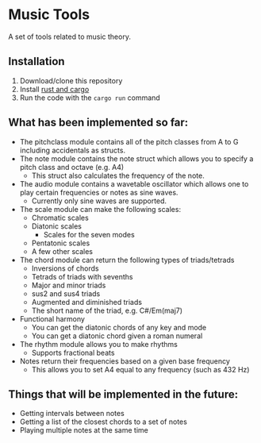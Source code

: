 # Music Tools

A set of tools related to music theory.

## Installation

1. Download/clone this repository
2. Install [rust and cargo](https://doc.rust-lang.org/book/ch01-01-installation.html)
3. Run the code with the `cargo run` command

## What has been implemented so far:

- The pitchclass module contains all of the pitch classes from A to G including accidentals as structs.
- The note module contains the note struct which allows you to specify a pitch class and octave (e.g. A4)
  - This struct also calculates the frequency of the note.
- The audio module contains a wavetable oscillator which allows one to play certain frequencies or notes as sine waves.
  - Currently only sine waves are supported.
- The scale module can make the following scales:
  - Chromatic scales
  - Diatonic scales
    - Scales for the seven modes
  - Pentatonic scales
  - A few other scales
- The chord module can return the following types of triads/tetrads
  - Inversions of chords
  - Tetrads of triads with sevenths
  - Major and minor triads
  - sus2 and sus4 triads
  - Augmented and diminished triads
  - The short name of the triad, e.g. C#/Em(maj7)
- Functional harmony
  - You can get the diatonic chords of any key and mode
  - You can get a diatonic chord given a roman numeral
- The rhythm module allows you to make rhythms
  - Supports fractional beats
- Notes return their frequencies based on a given base frequency
  - This allows you to set A4 equal to any frequency (such as 432 Hz)

## Things that will be implemented in the future:

- Getting intervals between notes
- Getting a list of the closest chords to a set of notes
- Playing multiple notes at the same time